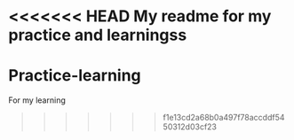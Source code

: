 <<<<<<< HEAD
My readme for my practice and learningss
=======
# Practice-learning
For my learning
>>>>>>> f1e13cd2a68b0a497f78accddf5450312d03cf23
